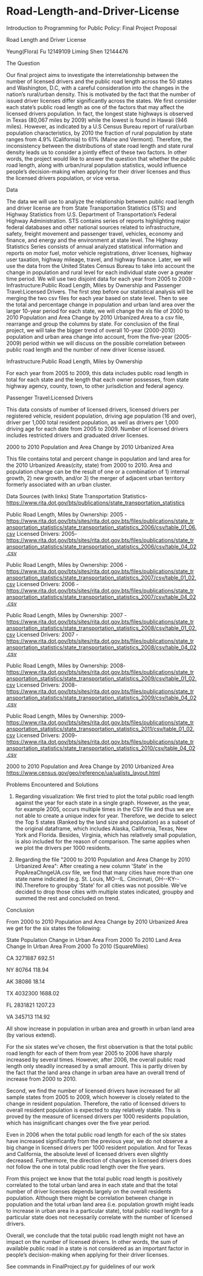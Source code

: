 # Road-Length-and-Driver-License

Introduction to Programming for Public Policy: Final Project Proposal

Road Length and Driver License

Yeung(Flora) Fu   12149109
Liming Shen  12144476

The Question

Our final project aims to investigate the interrelationship between the number of licensed drivers and the public road length across the 50 states and Washington, D.C, with a careful consideration into the changes in the nation’s  rural/urban density. This is motivated by the fact that the number of issued driver licenses differ significantly across the states. We first consider each state’s public road length as one of the factors that may affect the licensed drivers population. In fact, the longest state highways is observed in Texas (80,067 miles by 2009)  while the lowest is found in Hawaii (946 miles). However, as indicated by a U.S Census Bureau report of rural/urban population characteristics,  by 2010 the fraction of rural population by state ranges from  4.9% (California) to 61% (Maine and Vermont).
Therefore, the inconsistency between the distributions of state road length and state rural density leads us to consider a jointly effect of these two factors. In other words, the project would like to answer the question that whether the public road length, along with urban/rural population statistics, would influence people’s decision-making when applying for their driver licenses and thus the licensed drivers population, or vice versa.

Data

The data we will use to analyze the relationship between public road length and driver license are from State Transportation Statistics (STS) and Highway Statistics from U.S. Department of Transportation’s Federal Highway Administration. STS contains series of reports highlighting major federal databases and other national sources related to infrastructure, safety, freight movement and passenger travel, vehicles, economy and finance, and energy and the environment at state level. The Highway Statistics Series consists of annual analyzed statistical information and reports on motor fuel, motor vehicle registrations, driver licenses, highway user taxation, highway mileage, travel, and highway finance. Later, we will use the data from the United States Census Bureau to take into account the change in population and rural level for each individual state over a greater time period.
We will use two disjoint data for each year from 2005 to 2009 - Infrastructure:Public Road Length, Miles by Ownership and Passenger Travel:Licensed Drivers. The first step before our statistical analysis will be merging the two csv files for each year based on state level. Then to see the total and percentage change in population and urban land area over the larger 10-year period for each state, we will change the xls file of 2000 to 2010 Population and Area Change by 2010 Urbanized Area to a csv file, rearrange and group the columns by state. For conclusion of the final project, we will take the bigger trend of overall 10-year (2000-2010) population and urban area change into account, from the five-year (2005-2009) period within we will discuss on the possible correlation between public road length and the number of new driver license issued.

Infrastructure:Public Road Length, Miles by Ownership

For each year from 2005 to 2009, this data includes public road length in total for each state and the length that each owner possesses, from state highway agency, county, town, to other jurisdiction and federal agency.

Passenger Travel:Licensed Drivers

This data consists of number of licensed drivers, licensed drivers per registered vehicle, resident population, driving age population (16 and over), driver per 1,000 total resident population, as well as drivers per 1,000 driving age for each date from 2005 to 2009. Number of licensed drivers includes restricted drivers and graduated driver licenses.

2000 to 2010 Population and Area Change by 2010 Urbanized Area

This file contains total and percent change in population and land area for the 2010 Urbanized Areas(city, state) from 2000 to 2010. Area and population change can be the result of one or a combination of 1) internal growth, 2) new growth, and/or 3) the merger of adjacent urban territory formerly associated with an urban cluster.


Data Sources (with links)
State Transportation Statistics- https://www.rita.dot.gov/bts/publications/state_transportation_statistics

Public Road Length, Miles by Ownership: 2005 - https://www.rita.dot.gov/bts/sites/rita.dot.gov.bts/files/publications/state_transportation_statistics/state_transportation_statistics_2006/csv/table_01_06.csv
Licensed Drivers: 2005-
https://www.rita.dot.gov/bts/sites/rita.dot.gov.bts/files/publications/state_transportation_statistics/state_transportation_statistics_2006/csv/table_04_02.csv

Public Road Length, Miles by Ownership: 2006 -https://www.rita.dot.gov/bts/sites/rita.dot.gov.bts/files/publications/state_transportation_statistics/state_transportation_statistics_2007/csv/table_01_02.csv
 Licensed Drivers: 2006 - https://www.rita.dot.gov/bts/sites/rita.dot.gov.bts/files/publications/state_transportation_statistics/state_transportation_statistics_2007/csv/table_04_02.csv

Public Road Length, Miles by Ownership: 2007 - https://www.rita.dot.gov/bts/sites/rita.dot.gov.bts/files/publications/state_transportation_statistics/state_transportation_statistics_2008/csv/table_01_02.csv
Licensed Drivers: 2007 - https://www.rita.dot.gov/bts/sites/rita.dot.gov.bts/files/publications/state_transportation_statistics/state_transportation_statistics_2008/csv/table_04_02.csv

Public Road Length, Miles by Ownership: 2008- https://www.rita.dot.gov/bts/sites/rita.dot.gov.bts/files/publications/state_transportation_statistics/state_transportation_statistics_2009/csv/table_01_02.csv
Licensed Drivers: 2008- https://www.rita.dot.gov/bts/sites/rita.dot.gov.bts/files/publications/state_transportation_statistics/state_transportation_statistics_2009/csv/table_04_02.csv

Public Road Length, Miles by Ownership: 2009- https://www.rita.dot.gov/bts/sites/rita.dot.gov.bts/files/publications/state_transportation_statistics/state_transportation_statistics_2011/csv/table_01_02.csv
Licensed Drivers: 2009- https://www.rita.dot.gov/bts/sites/rita.dot.gov.bts/files/publications/state_transportation_statistics/state_transportation_statistics_2010/csv/table_04_02.csv

2000 to 2010 Population and Area Change by 2010 Urbanized Area
https://www.census.gov/geo/reference/ua/ualists_layout.html


Problems Encountered and Solutions

1. Regarding visualization:
We first tried to plot the total public road length against the year for each state in a single graph. However, as the year, for example 2005, occurs multiple times in the CSV file and thus we are not able to create a unique index for year. Therefore, we decide to select the Top 5 states (Ranked by the land size and population) as a subset of the original dataframe, which includes Alaska, California, Texas, New York and Florida. Besides, Virginia, which has relatively small population, is also included for the reason of comparison. The same applies when we plot the drivers per 1000 residents.

2. Regarding the file "2000 to 2010 Population and Area Change by 2010 Urbanized Area":
After creating a new column 'State' in the PopAreaChngeUA.csv file, we find that many cities have more than one state name indicated (e.g. St. Louis, MO--IL. Cincinnati, OH--KY--IN).Therefore to groupby 'State' for all cities was not possible. We've  decided to drop those cities with multiple states indicated, groupby and summed the rest and concluded on trend.

Conclusion

From 2000 to 2010 Population and Area Change by 2010 Urbanized Area we get for the six states the following: 
 
State        Population Change in Urban Area From 2000 To 2010      Land Area Change In Urban Area From 2000 To 2010 (SquareMiles)

CA                 3271887                                                     692.51 

NY                   80764                                                     118.94

AK                   38086                                                      18.14

TX                 4032300                                                    1688.02

FL                 2831821                                                    1207.23

VA                  345713                                                     114.92

All show increase in population in urban area and growth in urban land area (by various extend). 

For the six states we’ve chosen, the first observation is that the total public road length for each of them from year 2005 to 2006 have sharply increased by several times. However, after 2006, the overall public road length only steadily increased by a small amount. This is partly driven by the fact that the land area change in urban area have an overall trend of increase from 2000 to 2010. 

Second, we find the number of licensed drivers have increased for all sample states from 2005 to 2009, which however is closely related to the change in resident population. Therefore, the ratio of licensed drivers to overall resident population is expected to stay relatively stable. This is proved by the measure of licensed drivers per 1000 residents population, which has insignificant changes over the five year period. 

Even in 2006 when the total public road length for each of the six states have increased significantly from the previous year, we do not observe a big change in licensed drivers per 1000 resident population. And for Texas and California, the absolute level of licensed drivers even slightly decreased. Furthermore, the direction of changes in licensed drivers does not follow the one in total public road length over the five years. 

From this project we know that the total public road length is positively correlated to the total urban land area in each state and that the total number of driver licenses depends largely on the overall residents population. Although there might be correlation between change in population and the total urban land area (i.e. population growth might leads to increase in urban area in a particular state), total public road length for a particular state does not necessarily correlate with the number of licensed drivers. 

Overall, we conclude that the total public road length might not have an impact on the number of licensed drivers. In other words, the sum of available public road in a state is not considered as an important factor in people’s decision-making when applying for their driver licenses.



See commands in FinalProject.py for guidelines of our work
